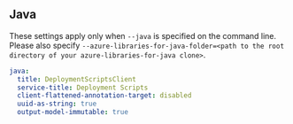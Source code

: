 ## Java

These settings apply only when `--java` is specified on the command line.
Please also specify `--azure-libraries-for-java-folder=<path to the root directory of your azure-libraries-for-java clone>`.

``` yaml $(java)
java:
  title: DeploymentScriptsClient
  service-title: Deployment Scripts
  client-flattened-annotation-target: disabled
  uuid-as-string: true
  output-model-immutable: true
```
